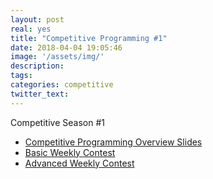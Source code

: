 ```yaml
---
layout: post
real: yes
title: "Competitive Programming #1"
date: 2018-04-04 19:05:46
image: '/assets/img/'
description:
tags:
categories: competitive
twitter_text:
---
```


Competitive Season #1

* [Competitive Programming Overview Slides](https://docs.google.com/presentation/d/1N5Ux39iMofP87Y5eGV4rHhqhhyZhfk67wDrxqxnZt24/edit?usp=sharing)
* [Basic Weekly Contest](https://gg.com)
* [Advanced Weekly Contest](https://gg.com)


